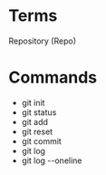 # Terms

Repository (Repo)

# Commands

- git init
- git status
- git add
- git reset
- git commit
- git log
- git log --oneline

